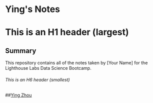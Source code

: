# Ying's Notes
# This is an H1 header (largest)
## Summary 
This repository contains all of the notes taken by [Your Name] for the Lighthouse Labs Data Science Bootcamp.
###### This is an H6 header (smallest)
##[Ying Zhou](https://www.google.ca)
